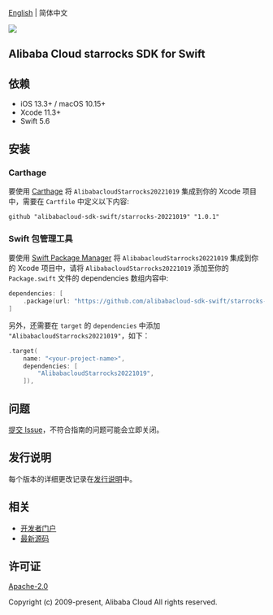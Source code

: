 [English](README.md) | 简体中文

![](https://aliyunsdk-pages.alicdn.com/icons/AlibabaCloud.svg)

## Alibaba Cloud starrocks SDK for Swift

## 依赖

- iOS 13.3+ / macOS 10.15+
- Xcode 11.3+
- Swift 5.6

## 安装

### Carthage

要使用 [Carthage](https://github.com/Carthage/Carthage) 将 `AlibabacloudStarrocks20221019` 集成到你的 Xcode 项目中，需要在 `Cartfile` 中定义以下内容:

```ogdl
github "alibabacloud-sdk-swift/starrocks-20221019" "1.0.1"
```

### Swift 包管理工具

要使用 [Swift Package Manager](https://swift.org/package-manager/) 将 `AlibabacloudStarrocks20221019` 集成到你的 Xcode 项目中，请将 `AlibabacloudStarrocks20221019` 添加至你的 `Package.swift` 文件的 dependencies 数组内容中:

```swift
dependencies: [
    .package(url: "https://github.com/alibabacloud-sdk-swift/starrocks-20221019.git", from: "1.0.1")
]
```

另外，还需要在 `target` 的 `dependencies` 中添加 `"AlibabacloudStarrocks20221019"`，如下：

```swift
.target(
    name: "<your-project-name>",
    dependencies: [
        "AlibabacloudStarrocks20221019",
    ]),
```

## 问题

[提交 Issue](https://github.com/alibabacloud-sdk-swift/starrocks-20221019/issues/new)，不符合指南的问题可能会立即关闭。

## 发行说明

每个版本的详细更改记录在[发行说明](./ChangeLog.txt)中。

## 相关

* [开发者门户](https://next.api.aliyun.com/home)
* [最新源码](https://github.com/alibabacloud-sdk-swift/starrocks-20221019)

## 许可证

[Apache-2.0](http://www.apache.org/licenses/LICENSE-2.0)

Copyright (c) 2009-present, Alibaba Cloud All rights reserved.
